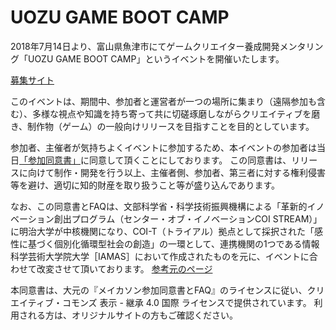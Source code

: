 # UOZU GAME BOOT CAMP
2018年7月14日より、富山県魚津市にてゲームクリエイター養成開発メンタリング「UOZU GAME BOOT CAMP」というイベントを開催いたします。

[募集サイト](https://www.uozugame.com/)

このイベントは、期間中、参加者と運営者が一つの場所に集まり（遠隔参加も含む）、多様な視点や知識を持ち寄って共に切磋琢磨しながらクリエイティブを磨き、制作物（ゲーム）の一般向けリリースを目指すことを目的としています。

参加者、主催者が気持ちよくイベントに参加するため、本イベントの参加者は当日[「参加同意書」](https://github.com/HackCamp/uozugame/blob/master/agreement.md)に同意して頂くことにしております。 この同意書は、リリースに向けて制作・開発を行う以上、主催者側、参加者、第三者に対する権利侵害等を避け、適切に知的財産を取り扱うこと等が盛り込んであります。

なお、この同意書とFAQは、文部科学省・科学技術振興機構による「革新的イノベーション創出プログラム（センター・オブ・イノベーションCOI STREAM）」に明治大学が中核機関になり、COI-T（トライアル）拠点として採択された「感性に基づく個別化循環型社会の創造」の一環として、連携機関の1つである情報科学芸術大学院大学［IAMAS］において作成されたものを元に、イベントに合わせて改変させて頂いております。 [参考元のページ](https://github.com/IAMAS/makeathon_agreement)

本同意書は、大元の『メイカソン参加同意書とFAQ』のライセンスに従い、クリエイティブ・コモンズ 表示 - 継承 4.0 国際 ライセンスで提供されています。 利用される方は、オリジナルサイトの方もご確認ください。
